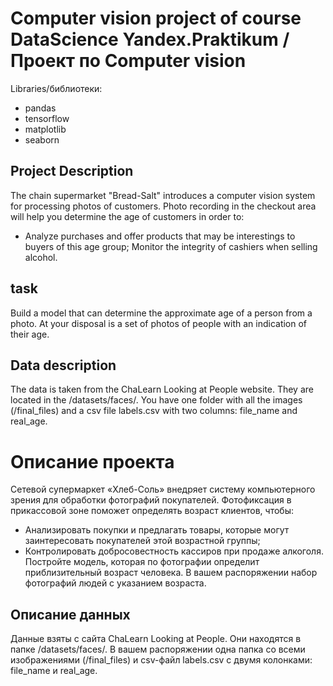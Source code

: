 # Computer vision project of course DataScience Yandex.Praktikum / Проект по Computer vision
Libraries/библиотеки:
 - pandas
 - tensorflow
 - matplotlib
 - seaborn


## Project Description
The chain supermarket "Bread-Salt" introduces a computer vision system for processing photos of customers. Photo recording in the checkout area will help you determine the age of customers in order to:

 - Analyze purchases and offer products that may be interestings to buyers of this age group;
Monitor the integrity of cashiers when selling alcohol.
## task
Build a model that can determine the approximate age of a person from a photo. At your disposal is a set of photos of people with an indication of their age.

## Data description
The data is taken from the ChaLearn Looking at People website. They are located in the /datasets/faces/. You have one folder with all the images (/final_files) and a csv file labels.csv with two columns: file_name and real_age.

# Описание проекта
Сетевой супермаркет «Хлеб-Соль» внедряет систему компьютерного зрения для обработки фотографий покупателей. Фотофиксация в прикассовой зоне поможет определять возраст клиентов, чтобы:

 - Анализировать покупки и предлагать товары, которые могут заинтересовать покупателей этой возрастной группы;
 - Контролировать добросовестность кассиров при продаже алкоголя.
Постройте модель, которая по фотографии определит приблизительный возраст человека. В вашем распоряжении набор фотографий людей с указанием возраста.

## Описание данных
Данные взяты с сайта ChaLearn Looking at People. Они находятся в папке /datasets/faces/. В вашем распоряжении одна папка со всеми изображениями (/final_files) и csv-файл labels.csv с двумя колонками: file_name и real_age.
